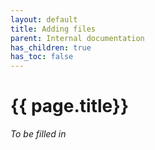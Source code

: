 ```yaml
---
layout: default
title: Adding files
parent: Internal documentation
has_children: true
has_toc: false
---
```


# {{ page.title}}

*To be filled in*
